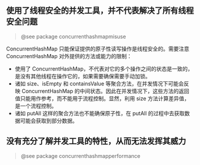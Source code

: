 ## 使用了线程安全的并发工具，并不代表解决了所有线程安全问题
> @see package concurrenthashmapmisuse 

ConcurrentHashMap 只能保证提供的原子性读写操作是线程安全的。需要注意 ConcurrentHashMap 对外提供的方法或能力的限制：
- 使用了 ConcurrentHashMap，不代表对它的多个操作之间的状态是一致的，是没有其他线程在操作它的，如果需要确保需要手动加锁。
- 诸如 size、isEmpty 和 containsValue 等聚合方法，在并发情况下可能会反映 ConcurrentHashMap 的中间状态。因此在并发情况下，这些方法的返回值只能用作参考，而不能用于流程控制。显然，利用 size 方法计算差异值，是一个流程控制。
- 诸如 putAll 这样的聚合方法也不能确保原子性，在 putAll 的过程中去获取数据可能会获取到部分数据。

## 没有充分了解并发工具的特性，从而无法发挥其威力
> @see package concurrenthashmapperformance